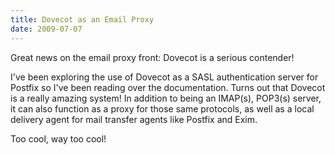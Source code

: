 ```yaml
---
title: Dovecot as an Email Proxy
date: 2009-07-07
---
```

Great news on the email proxy front: Dovecot is a serious contender!

I've been exploring the use of Dovecot as a SASL authentication server for Postfix so I've been reading over the documentation. Turns out that Dovecot is a really amazing system! In addition to being an IMAP(s), POP3(s) server, it can also function as a proxy for those same protocols, as well as a local delivery agent for mail transfer agents like Postfix and Exim.

Too cool, way too cool!


